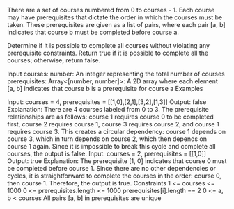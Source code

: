 There are a set of courses numbered from 0 to courses - 1. Each course may have prerequisites that dictate the order in which the courses must be taken. These prerequisites are given as a list of pairs, where each pair [a, b] indicates that course b must be completed before course a.

Determine if it is possible to complete all courses without violating any prerequisite constraints. Return true if it is possible to complete all the courses; otherwise, return false.

Input
courses: number: An integer representing the total number of courses
prerequisites: Array<[number, number]>: A 2D array where each element [a, b] indicates that course b is a prerequisite for course a
Examples

Input: courses = 4, prerequisites = [[1,0],[2,1],[3,2],[1,3]]
Output: false
Explanation: There are 4 courses labeled from 0 to 3. The prerequisite relationships are as follows: course 1 requires course 0 to be completed first, course 2 requires course 1, course 3 requires course 2, and course 1 requires course 3. This creates a circular dependency: course 1 depends on course 3, which in turn depends on course 2, which then depends on course 1 again. Since it is impossible to break this cycle and complete all courses, the output is false.
Input: courses = 2, prerequisites = [[1,0]]
Output: true
Explanation: The prerequisite [1, 0] indicates that course 0 must be completed before course 1. Since there are no other dependencies or cycles, it is straightforward to complete the courses in the order: course 0, then course 1. Therefore, the output is true.
Constraints
1 <= courses <= 1000
0 <= prerequisites.length <= 1000
prerequisites[i].length == 2
0 <= a, b < courses
All pairs [a, b] in prerequisites are unique
